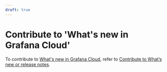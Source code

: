 ```yaml
---
draft: true
---
```


# Contribute to 'What's new in Grafana Cloud'

To contribute to [What's new in Grafana Cloud](https://grafana.com/docs/grafana-cloud/whatsnew/), refer to [Contribute to What’s new or release notes](https://grafana.com/docs/writers-toolkit/contribute-documentation/contribute-release-notes/).
